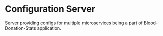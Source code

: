 # Configuration Server

Server providing configs for multiple microservices being a 
part of Blood-Donation-Stats application.
